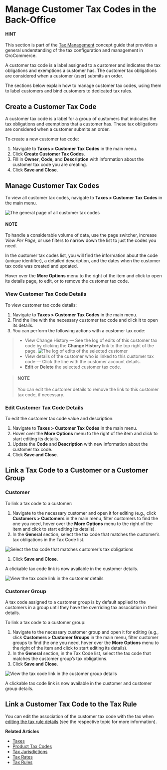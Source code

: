 <a id="user-guide-taxes-customer-tax-codes"></a>

# Manage Customer Tax Codes in the Back-Office

<!-- begin -->

#### HINT
This section is part of the [Tax Management](../../../concept-guides/taxes/index.md#concept-guide-taxes) concept guide that provides a general understanding of the tax configuration and management in OroCommerce.

A customer tax code is a label assigned to a customer and indicates the tax obligations and exemptions a customer has. The customer tax obligations are considered when a customer (user) submits an order.

The sections below explain how to manage customer tax codes, using them to label customers and bind customers to dedicated tax rules.

## Create a Customer Tax Code

A customer tax code is a label for a group of customers that indicates the tax obligations and exemptions that a customer has. These tax obligations are considered when a customer submits an order.

To create a new customer tax code:

1. Navigate to **Taxes > Customer Tax Codes** in the main menu.
2. Click **Create Customer Tax Codes**.
3. Fill in **Owner**, **Code**, and **Description** with information about the customer tax code you are creating.
4. Click **Save and Close**.

## Manage Customer Tax Codes

To view all customer tax codes, navigate to **Taxes > Customer Tax Codes** in the main menu.

![The general page of all customer tax codes](user/img/taxes/customer_tax_codes.png)

#### NOTE
To handle a considerable volume of data, use the page switcher, increase *View Per Page*, or use filters to narrow down the list to just the codes you need.

In the customer tax codes list, you will find the information about the code (unique identifier), a detailed description, and the dates when the customer tax code was created and updated.

Hover over the <i class="fa fa-ellipsis-h fa-lg" aria-hidden="true"></i> **More Options** menu to the right of the item and click <i class="fa fa-eye fa-lg" aria-hidden="true"></i> to open its details page, <i class="fa fa-edit fa-lg" aria-hidden="true"></i> to edit, or  <i class="fas fa-trash-alt" aria-hidden="true"></i> to remove the customer tax code.

### View Customer Tax Code Details

To view customer tax code details:

1. Navigate to **Taxes > Customer Tax Codes** in the main menu.
2. Find the line with the necessary customer tax code and click it to open its details.
3. You can perform the following actions with a customer tax code:

> * View Change History — See the log of edits of this customer tax code by clicking the **Change History** link to the top right of the page.
>   ![The log of edits of the selected customer](user/img/taxes/CustomerTaxCodeChangeHistory.png)
> * View details of the customer who is linked to this customer tax code — Click the line with the customer account details.
> * <i class="fa fa-edit fa-lg" aria-hidden="true"></i> **Edit** or <i class="fas fa-trash-alt" aria-hidden="true"></i> **Delete** the selected customer tax code.

>   #### NOTE
>   You can edit the customer details to remove the link to this customer tax code, if necessary.

### Edit Customer Tax Code Details

To edit the customer tax code value and description:

1. Navigate to **Taxes > Customer Tax Codes** in the main menu.
2. Hover over the <i class="fa fa-ellipsis-h fa-lg" aria-hidden="true"></i> **More Options** menu to the right of the item and click <i class="fa fa-edit fa-lg" aria-hidden="true"></i> to start editing its details.
3. Update the **Code** and **Description** with new information about the customer tax code.
4. Click **Save and Close**.

## Link a Tax Code to a Customer or a Customer Group

### Customer

To link a tax code to a customer:

1. Navigate to the necessary customer and open it for editing (e.g., click **Customers > Customers** in the main menu, filter customers to find the one you need, hover over the <i class="fa fa-ellipsis-h fa-lg" aria-hidden="true"></i> **More Options** menu to the right of the item and click <i class="fa fa-edit fa-lg" aria-hidden="true"></i> to start editing its details).
2. In the **General** section, select the tax code that matches the customer’s tax obligations in the Tax Code list.

![Select the tax code that matches customer's tax obligations](user/img/taxes/link_tax_code_to_customer.png)
1. Click **Save and Close**.

A clickable tax code link is now available in the customer details.

![View the tax code link in the customer details](user/img/taxes/linked_tax_code.png)

### Customer Group

A tax code assigned to a customer group is by default applied to the customers in a group until they have the overriding tax association in their details.

To link a tax code to a customer group:

1. Navigate to the necessary customer group and open it for editing (e.g., click **Customers > Customer Groups** in the main menu, filter customer groups to find the one you need, hover over the <i class="fa fa-ellipsis-h fa-lg" aria-hidden="true"></i> **More Options** menu to the right of the item and click  <i class="fa fa-edit fa-lg" aria-hidden="true"></i> to start editing its details).
2. In the **General** section, in the Tax Code list, select the tax code that matches the customer group’s tax obligations.
3. Click **Save and Close**.

![View the tax code link in the customer group details](user/img/taxes/linked_tax_code2.png)

A clickable tax code link is now available in the customer and customer group details.

## Link a Customer Tax Code to the Tax Rule

You can edit the association of the customer tax code with the tax when [editing the tax rule details](../tax-rules/index.md#tax-rules-edit) (see the respective topic for more information).

**Related Articles**

* [Taxes](../index.md#user-guide-taxes)
* [Product Tax Codes](../product-tax-codes/index.md#taxes-product-tax-code)
* [Tax Jurisdictions](../tax-jurisdictions/index.md#taxes-tax-jurisdiction)
* [Tax Rates](../taxes/index.md#user-guide-taxes-tax-rates)
* [Tax Rules](../tax-rules/index.md#tax-rules)

<!-- finish -->
<!-- fa-bars = fa-navicon -->
<!-- Ic Tiles is used as Set As Default in saved views, and as tiles in display layout options -->
<!-- IcPencil refers to Rename in Commerce and Inline Editing in CRM -->
<!-- Check mark in the square. -->
<!-- SortDesc is also used as drop-down arrow -->
